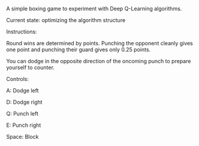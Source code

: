 A simple boxing game to experiment with Deep Q-Learning algorithms.

Current state: optimizing the algorithm structure

Instructions:

Round wins are determined by points. Punching the opponent cleanly gives one point and punching their guard gives only 0.25 points.

You can dodge in the opposite direction of the oncoming punch to prepare yourself to counter.

Controls:

A: Dodge left

D: Dodge right

Q: Punch left

E: Punch right

Space: Block
